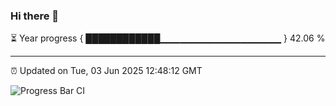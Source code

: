 ### Hi there 👋

⏳ Year progress { ████████████▁▁▁▁▁▁▁▁▁▁▁▁▁▁▁▁▁▁ } 42.06 %

---

⏰ Updated on Tue, 03 Jun 2025 12:48:12 GMT

![Progress Bar CI](https://github.com/liununu/liununu/workflows/Progress%20Bar%20CI/badge.svg)
